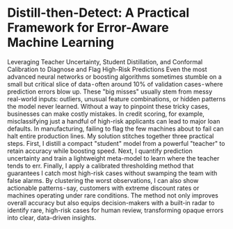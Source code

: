 # Distill-then-Detect: A Practical Framework for Error-Aware Machine Learning
Leveraging Teacher Uncertainty, Student Distillation, and Conformal Calibration to Diagnose and Flag High-Risk Predictions
Even the most advanced neural networks or boosting algorithms sometimes stumble on a small but critical slice of data - often around 10% of validation cases - where prediction errors blow up.
These "big misses" usually stem from messy real-world inputs: outliers, unusual feature combinations, or hidden patterns the model never learned. Without a way to pinpoint these tricky cases, businesses can make costly mistakes.
In credit scoring, for example, misclassifying just a handful of high-risk applicants can lead to major loan defaults. In manufacturing, failing to flag the few machines about to fail can halt entire production lines.
My solution stitches together three practical steps. First, I distill a compact "student" model from a powerful "teacher" to retain accuracy while boosting speed. Next, I quantify prediction uncertainty and train a lightweight meta-model to learn where the teacher tends to err. Finally, I apply a calibrated thresholding method that guarantees I catch most high-risk cases without swamping the team with false alarms.
By clustering the worst observations, I can also show actionable patterns - say, customers with extreme discount rates or machines operating under rare conditions.
The method not only improves overall accuracy but also equips decision-makers with a built-in radar to identify rare, high-risk cases for human review, transforming opaque errors into clear, data-driven insights.
